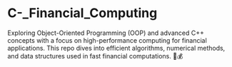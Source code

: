 # C-_Financial_Computing
Exploring Object-Oriented Programming (OOP) and advanced C++ concepts with a focus on high-performance computing for financial applications. This repo dives into efficient algorithms, numerical methods, and data structures used in fast financial computations. 🚀💰
